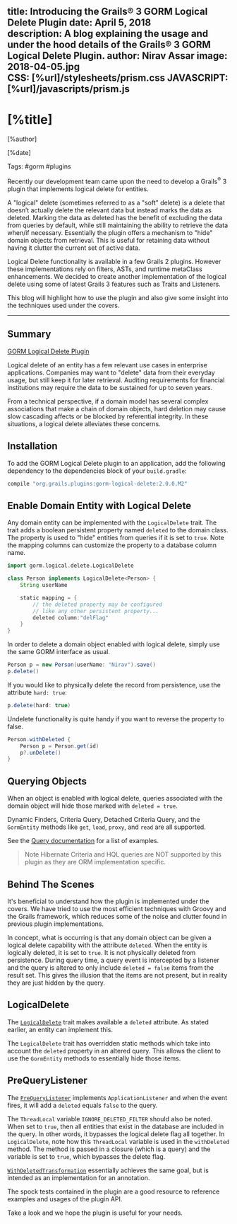 title: Introducing the Grails® 3 GORM Logical Delete Plugin
date: April 5, 2018  
description: A blog explaining the usage and under the hood details of the Grails® 3 GORM Logical Delete Plugin. 
author: Nirav Assar
image: 2018-04-05.jpg   
CSS: [%url]/stylesheets/prism.css
JAVASCRIPT: [%url]/javascripts/prism.js
---

# [%title]

[%author]

[%date] 

Tags: #gorm #plugins

Recently our development team came upon the need to develop a Grails<sup>&reg;</sup> 3 plugin that implements logical delete for entities.

A "logical" delete (sometimes referred to as a "soft" delete) is a delete that doesn’t actually delete the relevant data but instead marks the data as deleted. Marking the data as deleted has the benefit of excluding the data from queries by default, while still maintaining the ability to retrieve the data when/if necessary. Essentially the plugin offers a mechanism to "hide" domain objects from retrieval. This is useful for retaining data without having it clutter the current set of active data.

Logical Delete functionality is available in a few Grails 2 plugins. However these implementations rely on filters, ASTs, and runtime metaClass enhancements. We decided to create another implementation of the logical delete using some of latest Grails 3 features such as Traits and Listeners.

This blog will highlight how to use the plugin and also give some insight into the techniques used under the covers.

***

## Summary

[GORM Logical Delete Plugin](https://grails-plugins.github.io/gorm-logical-delete/)

Logical delete of an entity has a few relevant use cases in enterprise applications. Companies may want to "delete" data from their everyday usage, but still keep it for later retrieval. Auditing requirements for financial institutions may require the data to be sustained for up to seven years.

From a technical perspective, if a domain model has several complex associations that make a chain of domain objects, hard deletion may cause slow cascading affects or be blocked by referential integrity. In these situations, a logical delete alleviates these concerns.

## Installation

To add the GORM Logical Delete plugin to an application, add the following dependency to the dependencies block of your `build.gradle`:

```groovy
compile "org.grails.plugins:gorm-logical-delete:2.0.0.M2"
```

## Enable Domain Entity with Logical Delete

Any domain entity can be implemented with the `LogicalDelete` trait. The trait adds a boolean persistent property named `deleted` to the domain class. The property is used to "hide" entities from queries if it is set to `true`. Note the mapping columns can customize the property to a database column name.

```groovy
import gorm.logical.delete.LogicalDelete

class Person implements LogicalDelete<Person> {
    String userName

    static mapping = {
        // the deleted property may be configured
        // like any other persistent property...
        deleted column:"delFlag"
    }
}
```

In order to delete a domain object enabled with logical delete, simply use the same GORM interface as usual.

```groovy
Person p = new Person(userName: "Nirav").save()
p.delete()
```

If you would like to physically delete the record from persistence, use the attribute `hard: true`:

```groovy
p.delete(hard: true)
```

Undelete functionality is quite handy if you want to reverse the property to false.

```groovy
Person.withDeleted {
    Person p = Person.get(id)
    p?.unDelete()
}
```

## Querying Objects

When an object is enabled with logical delete, queries associated with the domain object will hide those marked with `deleted = true`.

Dynamic Finders, Criteria Query, Detached Criteria Query, and the `GormEntity` methods like `get`, `load`, `proxy`, and `read` are all supported.

See the [Query documentation](https://grails-plugins.github.io/gorm-logical-delete/snapshot/index.html#_queries) for a list of examples.

> Note Hibernate Criteria and HQL queries are NOT supported by this plugin as they are ORM implementation specific.

## Behind The Scenes

It's beneficial to understand how the plugin is implemented under the covers. We have tried to use the most efficient techniques with Groovy and the Grails framework, which reduces some of the noise and clutter found in previous plugin implementations.

In concept, what is occurring is that any domain object can be given a logical delete capability with the attribute `deleted`. When the entity is logically deleted, it is set to `true`. It is not physically deleted from persistence. During query time, a query event is intercepted by a listener and the query is altered to only include `deleted = false` items from the result set. This gives the illusion that the items are not present, but in reality they are just hidden by the query.

## LogicalDelete

The [`LogicalDelete`](https://grails-plugins.github.io/gorm-logical-delete/snapshot/api/gorm/logical/delete/LogicalDelete.html) trait makes available a `deleted` attribute. As stated earlier, an entity can implement this.

The `LogicalDelete` trait has overridden static methods which take into account the `deleted` property in an altered query. This allows the client to use the `GormEntity` methods to essentially hide those items.

## PreQueryListener

The [`PreQueryListener`](https://grails-plugins.github.io/gorm-logical-delete/snapshot/api/gorm/logical/delete/PreQueryListener.html) implements `ApplicationListener` and when the event fires, it will add a `deleted` equals `false` to the query.

The `ThreadLocal` variable `IGNORE_DELETED_FILTER` should also be noted. When set to `true`, then all entities that exist in the database are included in the query. In other words, it bypasses the logical delete flag all together. In `LogicalDelete`, note how this `ThreadLocal` variable is used in the `withDeleted` method. The method is passed in a closure (which is a query) and the variable is set to `true`, which bypasses the delete flag.

[`WithDeletedTransformation`](https://grails-plugins.github.io/gorm-logical-delete/snapshot/api/org/gorm/logical/delete/ast/WithDeletedTransformation.html) essentially achieves the same goal, but is intended as an implementation for an annotation.

The spock tests contained in the plugin are a good resource to reference examples and usages of the plugin API.

Take a look and we hope the plugin is useful for your needs.